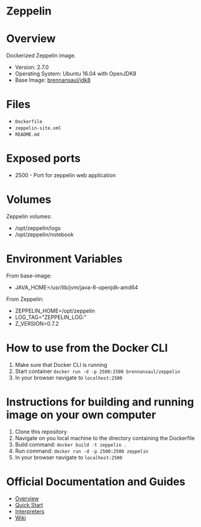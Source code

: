 # Zeppelin

# Overview
Dockerized Zeppelin image.

- Version: 2.7.0
- Operating System: Ubuntu 16.04 with OpenJDK8
- Base Image: [brennansaul/jdk8](https://hub.docker.com/r/brennansaul/jdk8/) 

# Files

- `Dockerfile`
- `zeppelin-site.xml`
- `README.md`

# Exposed ports

- 2500 - Port for zeppelin web application

# Volumes 

Zeppelin volumes:
- /opt/zeppelin/logs
- /opt/zeppelin/notebook

# Environment Variables 

From base-image:
- JAVA_HOME=/usr/lib/jvm/java-8-openjdk-amd64

From Zeppelin:
- ZEPPELIN_HOME=/opt/zeppelin
- LOG_TAG="ZEPPELIN_LOG:"
- Z_VERSION=0.7.2

# How to use from the Docker CLI

1. Make sure that Docker CLI is running 
2. Start container `docker run -d -p 2500:2500 brennansaul/zeppelin`
3. In your browser navigate to `localhost:2500`

# Instructions for building and running image on your own computer

1. Clone this repository 
2. Navigate on you local machine to the directory containing the Dockerfile 
3. Build command: `docker build -t zeppelin .`
4. Run command: `docker run -d -p 2500:2500 zeppelin`
5. In your browser navigate to `localhost:2500`

# Official Documentation and Guides

- [Overview](http://zeppelin.apache.org/docs/0.7.0/)
- [Quick Start](http://zeppelin.apache.org/docs/0.7.0/install/install.html)
- [Interpreters](http://zeppelin.apache.org/docs/0.7.0/manual/interpreters.html)
- [Wiki](https://cwiki.apache.org/confluence/display/ZEPPELIN/Zeppelin+Home)
